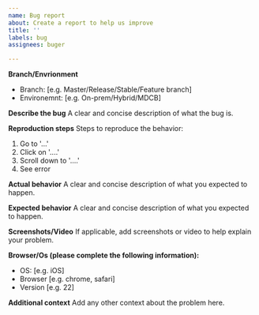 ```yaml
---
name: Bug report
about: Create a report to help us improve
title: ''
labels: bug
assignees: buger

---
```


**Branch/Envrionment**
- Branch: [e.g. Master/Release/Stable/Feature branch]
- Environemnt: [e.g. On-prem/Hybrid/MDCB]

**Describe the bug**
A clear and concise description of what the bug is.

**Reproduction steps**
Steps to reproduce the behavior:
1. Go to '...'
2. Click on '....'
3. Scroll down to '....'
4. See error

**Actual behavior**
A clear and concise description of what you expected to happen.

**Expected behavior**
A clear and concise description of what you expected to happen.

**Screenshots/Video**
If applicable, add screenshots or video to help explain your problem.

**Browser/Os (please complete the following information):**
 - OS: [e.g. iOS]
 - Browser [e.g. chrome, safari]
 - Version [e.g. 22]

**Additional context**
Add any other context about the problem here.

